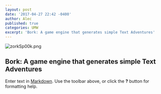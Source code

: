 ```yaml
---
layout: post
date: '2017-04-27 22:42 -0400'
author: Alec
published: true
categories: UMW
excerpt: 'Bork: A game engine that generates simple Text Adventures'
---
```

![zorkSp00k.png]({{site.baseurl}}/assets/zorkSp00k.png)
## Bork: A game engine that generates simple Text Adventures

Enter text in [Markdown](http://daringfireball.net/projects/markdown/). Use the toolbar above, or click the **?** button for formatting help.
